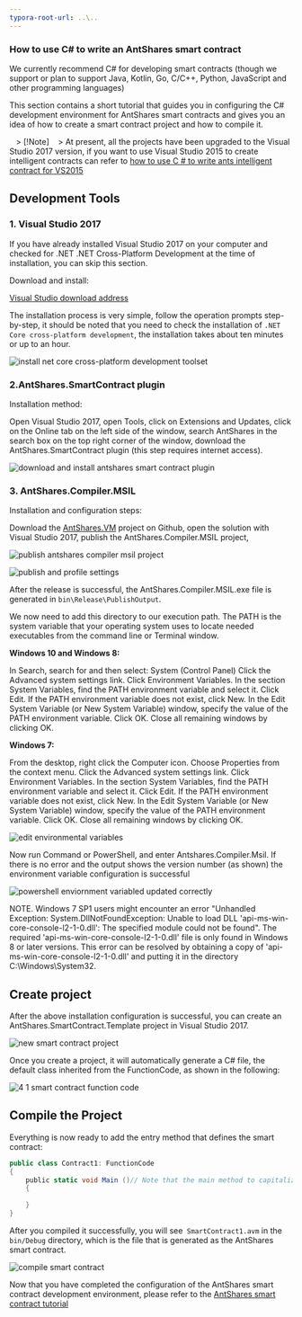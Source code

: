 ```yaml
---
typora-root-url: ..\..
---
```


### How to use C# to write an AntShares smart contract

We currently recommend C# for developing smart contracts (though we support or plan to support Java, Kotlin, Go, C/C++, Python, JavaScript and other programming languages)

This section contains a short tutorial that guides you in configuring the C# development environment for AntShares smart contracts and gives you an idea of ​​how to create a smart contract project and how to compile it.

   > [!Note]
   > At present, all the projects have been upgraded to the Visual Studio 2017 version, if you want to use Visual Studio 2015 to create intelligent contracts can refer to [how to use C # to write ants intelligent contract for VS2015](getting-started-2015.md)

## Development Tools

### 1. Visual Studio 2017

If you have already installed Visual Studio 2017 on your computer and checked for .NET .NET Cross-Platform Development at the time of installation, you can skip this section.

Download and install:

[Visual Studio download address](https://www.visualstudio.com/products/visual-studio-community-vs)

The installation process is very simple, follow the operation prompts step-by-step, it should be noted that you need to check the installation of `.NET Core cross-platform development`, the installation takes about ten minutes or up to an hour.

![install net core cross-platform development toolset](https://user-images.githubusercontent.com/11667494/27986881-93686178-63d3-11e7-94d3-da98a6d4ae87.png)

### 2.AntShares.SmartContract plugin

Installation method:

Open Visual Studio 2017, open Tools, click on Extensions and Updates, click on the Online tab on the left side of the window, search AntShares in the search box on the top right corner of the window, download the AntShares.SmartContract plugin (this step requires internet access).

![download and install antshares smart contract plugin](https://user-images.githubusercontent.com/11667494/27987125-ffda7f46-63d6-11e7-90f1-014bdf1e2230.png)

### 3. AntShares.Compiler.MSIL

Installation and configuration steps:

Download the [AntShares.VM](https://github.com/AntShares/AntShares.VM) project on Github, open the solution with Visual Studio 2017, publish the AntShares.Compiler.MSIL project,

![publish antshares compiler msil project](https://user-images.githubusercontent.com/11667494/27987180-5a166fce-63d7-11e7-9ea9-33e42e0b9bcf.png)

![publish and profile settings](https://user-images.githubusercontent.com/11667494/27987197-92ae8e0c-63d7-11e7-8e3f-eafe399e882d.png)


After the release is successful, the AntShares.Compiler.MSIL.exe file is generated in `bin\Release\PublishOutput`.

We now need to add this directory to our execution path. The PATH is the system variable that your operating system uses to locate needed executables from the command line or Terminal window.

**Windows 10 and Windows 8:**

  In Search, search for and then select: System (Control Panel)
  Click the Advanced system settings link.
  Click Environment Variables. In the section System Variables, find the PATH environment variable and select it. Click Edit. If the PATH environment variable does not exist, click New.
  In the Edit System Variable (or New System Variable) window, specify the value of the PATH environment variable. Click OK. Close all remaining windows by clicking OK.

**Windows 7:**

  From the desktop, right click the Computer icon.
  Choose Properties from the context menu.
  Click the Advanced system settings link.
  Click Environment Variables. In the section System Variables, find the PATH environment variable and select it. Click Edit. If the PATH environment variable does not exist, click New.
  In the Edit System Variable (or New System Variable) window, specify the value of the PATH environment variable. Click OK. Close all remaining windows by clicking OK.

![edit environmental variables](https://user-images.githubusercontent.com/11667494/27987255-800867a4-63d8-11e7-9e3c-d5c2aed1c4bc.png)

Now run Command or PowerShell, and enter Antshares.Compiler.Msil. If there is no error and the output shows the version number (as shown) the environment variable configuration is successful

![powershell enviornment variabled updated correctly](https://user-images.githubusercontent.com/11667494/27987294-697e9494-63d9-11e7-9116-ab19298a59cc.png)


NOTE. Windows 7 SP1 users might encounter an error "Unhandled Exception: System.DllNotFoundException: Unable to load DLL 'api-ms-win-core-console-l2-1-0.dll': The specified module could not be found". The required 'api-ms-win-core-console-l2-1-0.dll' file is only found in Windows 8 or later versions. This error can be resolved by obtaining a copy of 'api-ms-win-core-console-l2-1-0.dll' and putting it in the directory C:\Windows\System32.

## Create project

After the above installation configuration is successful, you can create an AntShares.SmartContract.Template project in Visual Studio 2017.

![new smart contract project](https://user-images.githubusercontent.com/11667494/27987305-8cbbc60c-63d9-11e7-9258-c377283cb0c1.png)

Once you create a project, it will automatically generate a C# file, the default class inherited from the FunctionCode, as shown in the following:

![4 1 smart contract function code](https://user-images.githubusercontent.com/11667494/27987327-efad1d88-63d9-11e7-83e9-f6b511a02909.png)


## Compile the Project

Everything is now ready to add the entry method that defines the smart contract:

```c#
public class Contract1: FunctionCode
{
    public static void Main ()// Note that the main method to capitalize
    {
        
    }
}
```

After you compiled it successfully, you will see` SmartContract1.avm` in the `bin/Debug` directory, which is the file that is generated as the AntShares smart contract.

![compile smart contract](https://user-images.githubusercontent.com/11667494/27987338-20fbfd82-63da-11e7-8866-af04519f0483.png)


Now that you have completed the configuration of the AntShares smart contract development environment, please refer to the [AntShares smart contract tutorial](tutorial.md)
